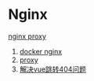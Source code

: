# Nginx

[nginx proxy](../../../InternetServiceArchitecture/09%20deployment%20introduction.pdf)

1. [docker nginx](../../../Docker/nginx.md)
2. [proxy](proxy.md)
3. [解决vue跳转404问题](解决vue跳转404问题.md)